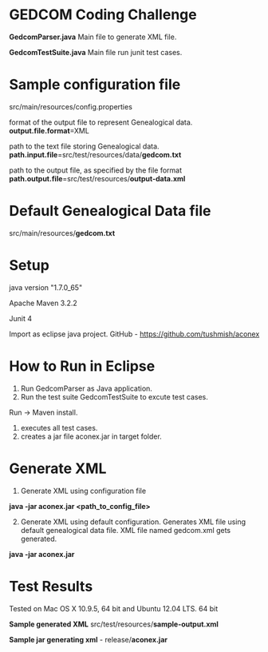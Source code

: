 # GEDCOM Coding Challenge

**GedcomParser.java**
Main file to generate XML file.

**GedcomTestSuite.java**
Main file run junit test cases. 

# Sample configuration file 
src/main/resources/config.properties

format of the output file to represent Genealogical data.
**output.file.format**=XML

path to the text file storing Genealogical data.
**path.input.file**=src/test/resources/data/**gedcom.txt**

path to the output file, as specified by the file format
**path.output.file**=src/test/resources/**output-data.xml**

# Default Genealogical Data file
src/main/resources/**gedcom.txt**

# Setup
java version "1.7.0_65"

Apache Maven 3.2.2

Junit 4

Import as eclipse java project. 
GitHub - https://github.com/tushmish/aconex

# How to Run in Eclipse
1. Run GedcomParser as Java application.
2. Run the test suite GedcomTestSuite to excute test cases.

Run -> Maven install. 

1. executes all test cases.
2. creates a jar file aconex.jar in target folder.

# Generate XML	
1. Generate XML using configuration file

**java -jar aconex.jar <path_to_config_file>**	

2. Generate XML using default configuration.
Generates XML file using default genealogical data file. XML file named gedcom.xml gets generated.

**java -jar aconex.jar** 

# Test Results
Tested on Mac OS X 10.9.5, 64 bit and Ubuntu 12.04 LTS. 64 bit

**Sample generated XML** src/test/resources/**sample-output.xml**

**Sample jar generating xml** - release/**aconex.jar**


